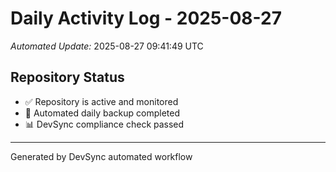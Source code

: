 # Daily Activity Log - 2025-08-27

*Automated Update:* 2025-08-27 09:41:49 UTC

## Repository Status
- ✅ Repository is active and monitored
- 🔄 Automated daily backup completed
- 📊 DevSync compliance check passed

---
Generated by DevSync automated workflow

